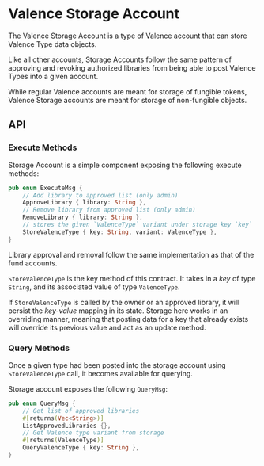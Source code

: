 # Valence Storage Account

The Valence Storage Account is a type of Valence account that can store Valence Type data
objects.

Like all other accounts, Storage Accounts follow the same pattern of approving and revoking
authorized libraries from being able to post Valence Types into a given account.

While regular Valence accounts are meant for storage of fungible tokens, Valence Storage
accounts are meant for storage of non-fungible objects.

## API

### Execute Methods

Storage Account is a simple component exposing the following execute methods:

```rust
pub enum ExecuteMsg {
    // Add library to approved list (only admin)
    ApproveLibrary { library: String },
    // Remove library from approved list (only admin)
    RemoveLibrary { library: String },
    // stores the given `ValenceType` variant under storage key `key`
    StoreValenceType { key: String, variant: ValenceType },
}
```

Library approval and removal follow the same implementation as that of the fund accounts.

`StoreValenceType` is the key method of this contract. It takes in a *key* of type `String`, and its
associated value of type `ValenceType`.

If `StoreValenceType` is called by the owner or an approved library, it will persist the *key-value*
mapping in its state. Storage here works in an overriding manner, meaning that posting data
for a key that already exists will override its previous value and act as an update method.

### Query Methods

Once a given type had been posted into the storage account using `StoreValenceType` call, it becomes available
for querying.

Storage account exposes the following `QueryMsg`:

```rust
pub enum QueryMsg {
    // Get list of approved libraries
    #[returns(Vec<String>)]
    ListApprovedLibraries {},
    // Get Valence type variant from storage
    #[returns(ValenceType)]
    QueryValenceType { key: String },
}
```

